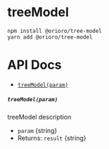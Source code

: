 # treeModel

```
npm install @orioro/tree-model
yarn add @orioro/tree-model
```

# API Docs

- [`treeModel(param)`](#projectnameparam)

##### `treeModel(param)`

treeModel description

- `param` {string}
- Returns: `result` {string}
